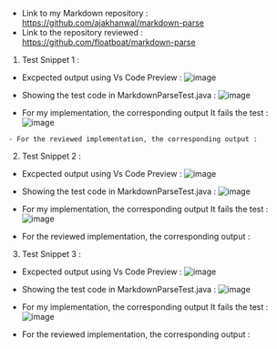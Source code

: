   - Link to my Markdown repository : https://github.com/ajakhanwal/markdown-parse
  - Link to the repository reviewed : https://github.com/floatboat/markdown-parse
  
  1) Test Snippet 1 :
  - Excpected output using Vs Code Preview :
  ![image](https://user-images.githubusercontent.com/97641897/155628519-2acbb228-43de-47c1-8bcf-cbbea4cbb780.png)

   - Showing the test code in MarkdownParseTest.java : 
   ![image](https://user-images.githubusercontent.com/97641897/155629007-27e06a7e-65a9-4506-8731-2e9cd5f54fc4.png)

   - For my implementation, the corresponding output
   It fails the test :
   ![image](https://user-images.githubusercontent.com/97641897/155630042-6aab69c4-ac5b-4a74-bc29-344ab9709878.png)

    - For the reviewed implementation, the corresponding output :
    
   2) Test Snippet 2 :
   - Excpected output using Vs Code Preview :
   ![image](https://user-images.githubusercontent.com/97641897/155630165-3922b652-1dd1-4591-8b0e-4951fc8d44d6.png)

   - Showing the test code in MarkdownParseTest.java : 
   ![image](https://user-images.githubusercontent.com/97641897/155630325-9e85b60b-d813-4dd3-b927-4ace5665ce24.png)

   - For my implementation, the corresponding output
   It fails the test : 
   ![image](https://user-images.githubusercontent.com/97641897/155630560-6a6f6a50-fbea-48be-88e4-8c113cf3e9ab.png)

   - For the reviewed implementation, the corresponding output :

   3) Test Snippet 3 : 
   - Excpected output using Vs Code Preview :
   ![image](https://user-images.githubusercontent.com/97641897/155630708-96b7fdbd-8aaf-4a9e-908e-231013c073d4.png)

   - Showing the test code in MarkdownParseTest.java : 
   ![image](https://user-images.githubusercontent.com/97641897/155630969-076ab50b-5adf-4449-97d1-26868ce7ab27.png)

   - For my implementation, the corresponding output
   It fails the test : 
   ![image](https://user-images.githubusercontent.com/97641897/155631165-637524ad-77bb-4537-8dd8-8d5c9401785b.png)

   - For the reviewed implementation, the corresponding output :
  
